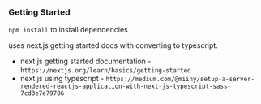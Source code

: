 ### Getting Started
`npm install` to install dependencies 

uses next.js getting started docs with converting to typescript. 

* next.js getting started documentation - `https://nextjs.org/learn/basics/getting-started`
* next.js using typescript - `https://medium.com/@miiny/setup-a-server-rendered-reactjs-application-with-next-js-typescript-sass-7cd3e7e79706`